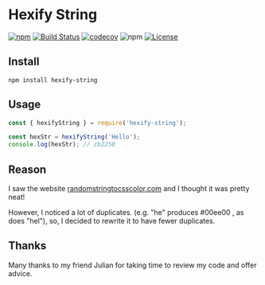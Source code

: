 # Hexify String

[![npm](https://img.shields.io/npm/v/hexify-string.svg)](https://www.npmjs.com/package/hexify-string)
[![Build Status](https://travis-ci.com/justinzelinsky/hexify-string.svg?branch=master)](https://travis-ci.com/justinzelinsky/hexify-string)
[![codecov](https://codecov.io/gh/justinzelinsky/hexify-string/branch/master/graph/badge.svg)](https://codecov.io/gh/justinzelinsky/hexify-string)
![npm](https://img.shields.io/npm/dm/hexify-string)
[![License](https://img.shields.io/badge/license-MIT-blue.svg?style=flat)](LICENSE)

## Install

```
npm install hexify-string
```

## Usage

```javascript
const { hexifyString } = require('hexify-string');

const hexStr = hexifyString('Hello');
console.log(hexStr); // cb2250
```

## Reason

I saw the website <a href="http://randomstringtocsscolor.com/">randomstringtocsscolor.com</a> and I thought it was pretty neat!

However, I noticed a lot of duplicates. (e.g. "he" produces #00ee00 , as does "hel"), so, I decided
to rewrite it to have fewer duplicates.

## Thanks

Many thanks to my friend Julian for taking time to review my code and offer advice.
